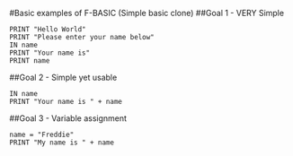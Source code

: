 #Basic examples of F-BASIC (Simple basic clone)
##Goal 1 - VERY Simple
```
PRINT "Hello World"
PRINT "Please enter your name below"
IN name
PRINT "Your name is"
PRINT name
```
##Goal 2 - Simple yet usable
```
IN name
PRINT "Your name is " + name
```
##Goal 3 - Variable assignment
```
name = "Freddie"
PRINT "My name is " + name
```
